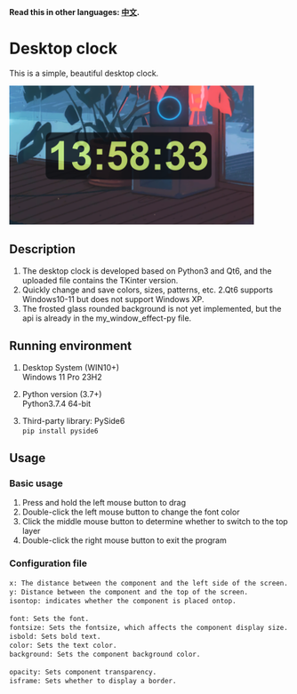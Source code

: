 **Read this in other languages: [中文](README_zh.md).**

# Desktop clock

This is a simple, beautiful desktop clock.

<img src="show01.png" width=440 height=250>

## Description

1. The desktop clock is developed based on Python3 and Qt6, and the uploaded file contains the TKinter version.
2. Quickly change and save colors, sizes, patterns, etc.
2.Qt6 supports Windows10-11 but does not support Windows XP.
3. The frosted glass rounded background is not yet implemented, but the api is already in the my_window_effect-py file.

## Running environment

1. Desktop System (WIN10+)  
Windows 11 Pro 23H2  

2. Python version (3.7+)  
Python3.7.4 64-bit  

3. Third-party library: PySide6  
``pip install pyside6``

## Usage

### Basic usage

1. Press and hold the left mouse button to drag
2. Double-click the left mouse button to change the font color
3. Click the middle mouse button to determine whether to switch to the top layer
4. Double-click the right mouse button to exit the program

### Configuration file
```
x: The distance between the component and the left side of the screen.  
y: Distance between the component and the top of the screen.  
isontop: indicates whether the component is placed ontop.  

font: Sets the font.  
fontsize: Sets the fontsize, which affects the component display size.  
isbold: Sets bold text.  
color: Sets the text color.  
background: Sets the component background color.  

opacity: Sets component transparency.  
isframe: Sets whether to display a border.  
```
